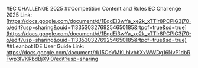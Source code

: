 #EC CHALLENGE 2025
##Competition Content and Rules EC Challenge 2025
Link: [https://docs.google.com/document/d/1EqdEi3wYa_xe2k_xTTIr8PCPIG3j70-o/edit?usp=sharing&ouid=113353032769254650185&rtpof=true&sd=true](https://docs.google.com/document/d/1EqdEi3wYa_xe2k_xTTIr8PCPIG3j70-o/edit?usp=sharing&ouid=113353032769254650185&rtpof=true&sd=true)
##Leanbot IDE User Guide
Link: https://docs.google.com/document/d/15OeVMKLhIvbbXxWWDg16NvP1dbRFwp3IVKRbdBjX9i0/edit?usp=sharing
